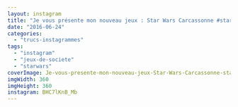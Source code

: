 ```yaml
---
layout: instagram
title: "Je vous présente mon nouveau jeux : Star Wars Carcassonne #starwars #carcassonne #jeux"
date: "2016-06-24"
categories: 
  - "trucs-instagrammes"
tags: 
  - "instagram"
  - "jeux-de-societe"
  - "starwars"
coverImage: Je-vous-presente-mon-nouveau-jeux-Star-Wars-Carcassonne-starwars-carcassonne-jeux.jpg
imgWidth: 360
imgHeight: 360
instagram: BHC7lKnB_Mb
---
```

